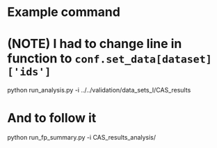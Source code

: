 # Example command
# (NOTE) I had to change line in function to `conf.set_data[dataset]['ids']`
python run_analysis.py -i ../../validation/data_sets_I/CAS_results

# And to follow it 
python run_fp_summary.py -i CAS_results_analysis/
